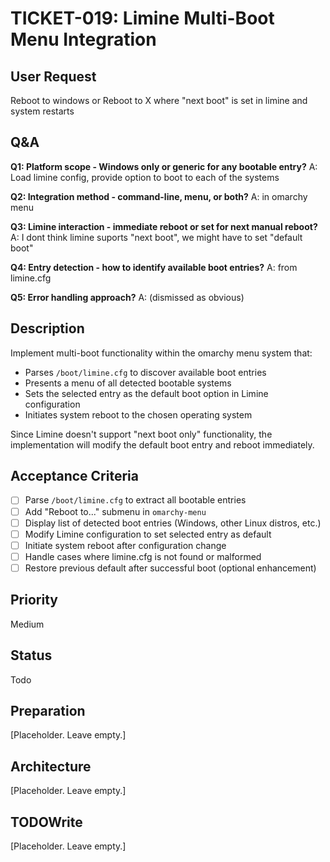 # TICKET-019: Limine Multi-Boot Menu Integration

## User Request
Reboot to windows or Reboot to X where "next boot" is set in limine and system restarts

## Q&A
**Q1: Platform scope - Windows only or generic for any bootable entry?**
A: Load limine config, provide option to boot to each of the systems

**Q2: Integration method - command-line, menu, or both?**
A: in omarchy menu

**Q3: Limine interaction - immediate reboot or set for next manual reboot?**
A: I dont think limine suports "next boot", we might have to set "default boot"

**Q4: Entry detection - how to identify available boot entries?**
A: from limine.cfg

**Q5: Error handling approach?**
A: (dismissed as obvious)

## Description
Implement multi-boot functionality within the omarchy menu system that:
- Parses `/boot/limine.cfg` to discover available boot entries
- Presents a menu of all detected bootable systems
- Sets the selected entry as the default boot option in Limine configuration
- Initiates system reboot to the chosen operating system

Since Limine doesn't support "next boot only" functionality, the implementation will modify the default boot entry and reboot immediately.

## Acceptance Criteria
- [ ] Parse `/boot/limine.cfg` to extract all bootable entries
- [ ] Add "Reboot to..." submenu in `omarchy-menu`
- [ ] Display list of detected boot entries (Windows, other Linux distros, etc.)
- [ ] Modify Limine configuration to set selected entry as default
- [ ] Initiate system reboot after configuration change
- [ ] Handle cases where limine.cfg is not found or malformed
- [ ] Restore previous default after successful boot (optional enhancement)

## Priority
Medium

## Status
Todo

## Preparation
[Placeholder. Leave empty.]

## Architecture
[Placeholder. Leave empty.]

## TODOWrite
[Placeholder. Leave empty.]
